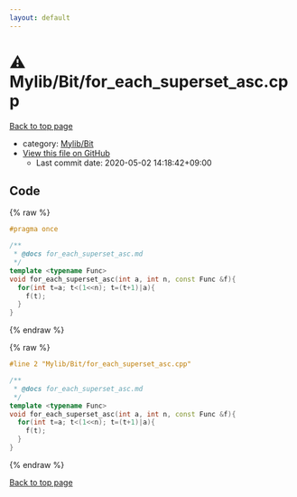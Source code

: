 ```yaml
---
layout: default
---
```


<!-- mathjax config similar to math.stackexchange -->
<script type="text/javascript" async
  src="https://cdnjs.cloudflare.com/ajax/libs/mathjax/2.7.5/MathJax.js?config=TeX-MML-AM_CHTML">
</script>
<script type="text/x-mathjax-config">
  MathJax.Hub.Config({
    TeX: { equationNumbers: { autoNumber: "AMS" }},
    tex2jax: {
      inlineMath: [ ['$','$'] ],
      processEscapes: true
    },
    "HTML-CSS": { matchFontHeight: false },
    displayAlign: "left",
    displayIndent: "2em"
  });
</script>

<script type="text/javascript" src="https://cdnjs.cloudflare.com/ajax/libs/jquery/3.4.1/jquery.min.js"></script>
<script src="https://cdn.jsdelivr.net/npm/jquery-balloon-js@1.1.2/jquery.balloon.min.js" integrity="sha256-ZEYs9VrgAeNuPvs15E39OsyOJaIkXEEt10fzxJ20+2I=" crossorigin="anonymous"></script>
<script type="text/javascript" src="../../../assets/js/copy-button.js"></script>
<link rel="stylesheet" href="../../../assets/css/copy-button.css" />


# :warning: Mylib/Bit/for_each_superset_asc.cpp

<a href="../../../index.html">Back to top page</a>

* category: <a href="../../../index.html#fe4a83e4dc2a7f834ed4cd85d6972a53">Mylib/Bit</a>
* <a href="{{ site.github.repository_url }}/blob/master/Mylib/Bit/for_each_superset_asc.cpp">View this file on GitHub</a>
    - Last commit date: 2020-05-02 14:18:42+09:00




## Code

<a id="unbundled"></a>
{% raw %}
```cpp
#pragma once

/**
 * @docs for_each_superset_asc.md
 */
template <typename Func>
void for_each_superset_asc(int a, int n, const Func &f){
  for(int t=a; t<(1<<n); t=(t+1)|a){
    f(t);
  }
}

```
{% endraw %}

<a id="bundled"></a>
{% raw %}
```cpp
#line 2 "Mylib/Bit/for_each_superset_asc.cpp"

/**
 * @docs for_each_superset_asc.md
 */
template <typename Func>
void for_each_superset_asc(int a, int n, const Func &f){
  for(int t=a; t<(1<<n); t=(t+1)|a){
    f(t);
  }
}

```
{% endraw %}

<a href="../../../index.html">Back to top page</a>

